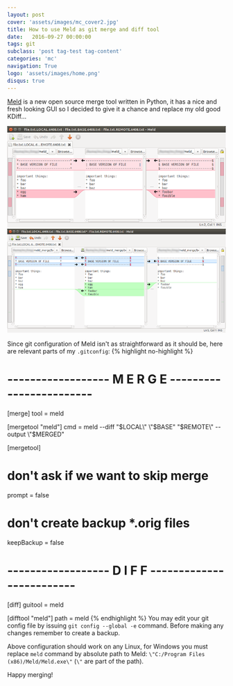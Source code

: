```yaml
---
layout: post
cover: 'assets/images/mc_cover2.jpg'
title: How to use Meld as git merge and diff tool
date:   2016-09-27 00:00:00
tags: git 
subclass: 'post tag-test tag-content'
categories: 'mc'
navigation: True
logo: 'assets/images/home.png'
disqus: true
---
```


[Meld](http://meldmerge.org/) is a new open source merge tool written in Python, it has
a nice and fresh looking GUI so I decided to give it a chance and replace my old good KDiff...

![Meld before merge](/assets/images/2016-09-27/meld_before.png)
![Meld after merge](/assets/images/2016-09-27/meld_after.png)

Since git configuration of Meld isn't as straightforward as it should be,
here are relevant parts of my `.gitconfig`:
{% highlight no-highlight %}
# ------------------ M E R G E ------------------------
[merge]
tool = meld

[mergetool "meld"]
   cmd = meld --diff \"$LOCAL\" \"$BASE\" \"$REMOTE\" --output \"$MERGED\"

[mergetool]
# don't ask if we want to skip merge
prompt = false

# don't create backup *.orig files
keepBackup = false

# ------------------ D I F F -------------------------
[diff]
    guitool = meld

[difftool "meld"]
    path = meld
{% endhighlight %}
You may edit your git config file by issuing `git config --global -e` command.
Before making any changes remember to create a backup.

Above configuration should work on any Linux, for Windows you must replace `meld` command
by absolute path to Meld: `\"C:/Program Files (x86)/Meld/Meld.exe\"` (`\"` are part of the path).

Happy merging!
